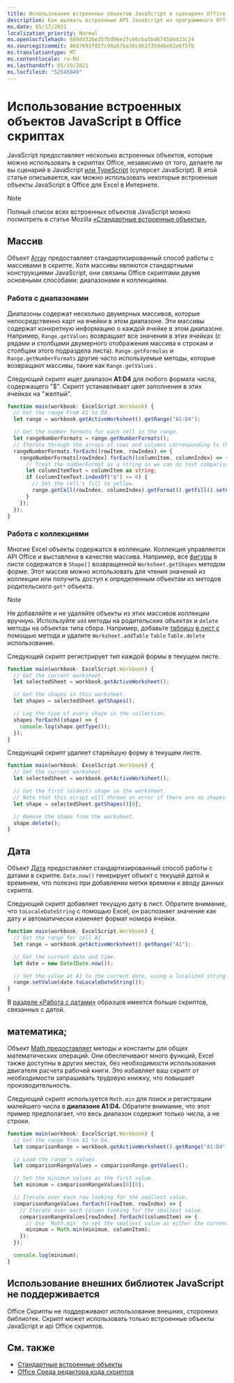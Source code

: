 ```yaml
---
title: Использование встроенных объектов JavaScript в сценариях Office
description: Как вызвать встроенные API JavaScript из программного Office в Excel в Интернете.
ms.date: 05/17/2021
localization_priority: Normal
ms.openlocfilehash: 680dd326e357bd06e2fc66cba5bd6745bbd33c24
ms.sourcegitcommit: 4687693f02fc90a57ba30c461f35046e02e6f5fb
ms.translationtype: MT
ms.contentlocale: ru-RU
ms.lasthandoff: 05/19/2021
ms.locfileid: "52545049"
---
```

# <a name="use-built-in-javascript-objects-in-office-scripts"></a>Использование встроенных объектов JavaScript в Office скриптах

JavaScript предоставляет несколько встроенных объектов, которые можно использовать в скриптах Office, независимо от того, делаете ли вы сценарий в JavaScript [или TypeScript](../overview/code-editor-environment.md) (суперсет JavaScript). В этой статье описывается, как можно использовать некоторые встроенные объекты JavaScript в Office для Excel в Интернете.

> [!NOTE]
> Полный список всех встроенных объектов JavaScript можно посмотреть в статье Mozilla [«Стандартные встроенные объекты».](https://developer.mozilla.org/docs/Web/JavaScript/Reference/Global_Objects)

## <a name="array"></a>Массив

Объект [Array](https://developer.mozilla.org/docs/Web/JavaScript/Reference/Global_Objects/Array) предоставляет стандартизированный способ работы с массивами в скрипте. Хотя массивы являются стандартными конструкциями JavaScript, они связаны Office скриптами двумя основными способами: диапазонами и коллекциями.

### <a name="work-with-ranges"></a>Работа с диапазонами

Диапазоны содержат несколько двумерных массивов, которые непосредственно карт на ячейки в этом диапазоне. Эти массивы содержат конкретную информацию о каждой ячейке в этом диапазоне. Например, `Range.getValues` возвращает все значения в этих ячейках (с рядами и столбцами двумерного отображения массива к строкам и столбцам этого подраздела листа). `Range.getFormulas` и `Range.getNumberFormats` другие часто используемые методы, которые возвращают массивы, такие как `Range.getValues` .

Следующий скрипт ищет диапазон **A1:D4** для любого формата числа, содержащего "$". Скрипт устанавливает цвет заполнения в этих ячейках на "желтый".

```TypeScript
function main(workbook: ExcelScript.Workbook) {
  // Get the range From A1 to D4.
  let range = workbook.getActiveWorksheet().getRange("A1:D4");

  // Get the number formats for each cell in the range.
  let rangeNumberFormats = range.getNumberFormats();
  // Iterate through the arrays of rows and columns corresponding to those in the range.
  rangeNumberFormats.forEach((rowItem, rowIndex) => {
    rangeNumberFormats[rowIndex].forEach((columnItem, columnIndex) => {
      // Treat the numberFormat as a string so we can do text comparisons.
      let columnItemText = columnItem as string;
      if (columnItemText.indexOf("$") >= 0) {
        // Set the cell's fill to yellow.
        range.getCell(rowIndex, columnIndex).getFormat().getFill().setColor("yellow");
      }
    });
  });
}
```

### <a name="work-with-collections"></a>Работа с коллекциями

Многие Excel объекты содержатся в коллекции. Коллекция управляется API Office и выставлена в качестве массива. Например, все [фигуры](/javascript/api/office-scripts/excelscript/excelscript.shape) в листе содержатся в `Shape[]` возвращенной `Worksheet.getShapes` методом форме. Этот массив можно использовать для чтения значений из коллекции или получить доступ к определенным объектам из методов родительского `get*` объекта.

> [!NOTE]
> Не добавляйте и не удаляйте объекты из этих массивов коллекции вручную. Используйте `add` методы на родительских объектах и `delete` методы на объектах типа сбора. Например, добавьте [таблицу](/javascript/api/office-scripts/excelscript/excelscript.table) [в лист с](/javascript/api/office-scripts/excelscript/excelscript.worksheet) помощью метода и удалите `Worksheet.addTable` `Table` `Table.delete` использование.

Следующий скрипт регистрирует тип каждой формы в текущем листе.

```TypeScript
function main(workbook: ExcelScript.Workbook) {
  // Get the current worksheet.
  let selectedSheet = workbook.getActiveWorksheet();

  // Get the shapes in this worksheet.
  let shapes = selectedSheet.getShapes();

  // Log the type of every shape in the collection.
  shapes.forEach((shape) => {
    console.log(shape.getType());
  });
}
```

Следующий скрипт удаляет старейшую форму в текущем листе.

```Typescript
function main(workbook: ExcelScript.Workbook) {
  // Get the current worksheet.
  let selectedSheet = workbook.getActiveWorksheet();

  // Get the first (oldest) shape in the worksheet.
  // Note that this script will thrown an error if there are no shapes.
  let shape = selectedSheet.getShapes()[0];

  // Remove the shape from the worksheet.
  shape.delete();
}
```

## <a name="date"></a>Дата

Объект [Дата](https://developer.mozilla.org/docs/Web/JavaScript/Reference/Global_Objects/Date) предоставляет стандартизированный способ работы с датами в скрипте. `Date.now()` генерирует объект с текущей датой и временем, что полезно при добавлении метки времени к вводу данных скрипта.

Следующий скрипт добавляет текущую дату в лист. Обратите внимание, что `toLocaleDateString` с помощью Excel, он распознает значение как дату и автоматически изменяет формат номера ячейки.

```TypeScript
function main(workbook: ExcelScript.Workbook) {
  // Get the range for cell A1.
  let range = workbook.getActiveWorksheet().getRange("A1");

  // Get the current date and time.
  let date = new Date(Date.now());

  // Set the value at A1 to the current date, using a localized string.
  range.setValue(date.toLocaleDateString());
}
```

В [разделе «Работа с датами»](../resources/samples/excel-samples.md#dates) образцов имеется больше скриптов, связанных с датой.

## <a name="math"></a>математика;

Объект [Math предоставляет](https://developer.mozilla.org/docs/Web/JavaScript/Reference/Global_Objects/Math) методы и константы для общих математических операций. Они обеспечивают много функций, Excel также доступны в других местах, без необходимости использования двигателя расчета рабочей книги. Это избавляет ваш скрипт от необходимости запрашивать трудовую книжку, что повышает производительность.

Следующий скрипт используется `Math.min` для поиск и регистрации малейшего числа в **диапазоне A1:D4.** Обратите внимание, что этот пример предполагает, что весь диапазон содержит только числа, а не строки.

```TypeScript
function main(workbook: ExcelScript.Workbook) {
  // Get the range from A1 to D4.
  let comparisonRange = workbook.getActiveWorksheet().getRange("A1:D4");

  // Load the range's values.
  let comparisonRangeValues = comparisonRange.getValues();

  // Set the minimum values as the first value.
  let minimum = comparisonRangeValues[0][0];

  // Iterate over each row looking for the smallest value.
  comparisonRangeValues.forEach((rowItem, rowIndex) => {
    // Iterate over each column looking for the smallest value.
    comparisonRangeValues[rowIndex].forEach((columnItem) => {
      // Use `Math.min` to set the smallest value as either the current cell's value or the previous minimum.
      minimum = Math.min(minimum, columnItem);
    });
  });

  console.log(minimum);
}

```

## <a name="use-of-external-javascript-libraries-is-not-supported"></a>Использование внешних библиотек JavaScript не поддерживается

Office Скрипты не поддерживают использование внешних, сторонних библиотек. Скрипт может использовать только встроенные объекты JavaScript и api Office скриптов.

## <a name="see-also"></a>См. также

- [Стандартные встроенные объекты](https://developer.mozilla.org/docs/Web/JavaScript/Reference/Global_Objects)
- [Office Среда редактора кода скриптов](../overview/code-editor-environment.md)
